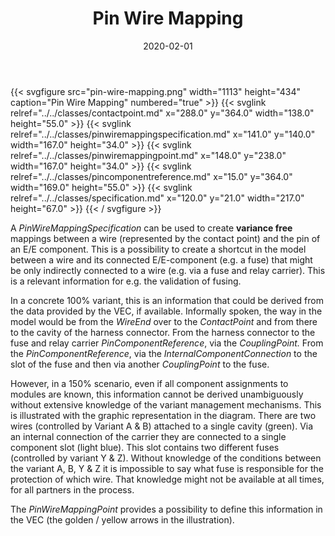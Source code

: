 ﻿---
title: Pin Wire Mapping
toc: false
type: specs
layout: diagram
date: "2020-02-01"
draft: false
specification: VEC
version: 1.2.0
documentType: "Recommendation"
elementType: Diagram
classes:
  - ContactPoint
  - PinWireMappingSpecification
  - PinWireMappingPoint
  - PinComponentReference
  - Specification
menu:
  VEC-1.2.0:    
    parent: connectivity
    identifier: connectivity/pin-wire-mapping
    weight: 1009008 

# Prev/next pager order (if `docs_section_pager` enabled in `params.toml`)
weight: 1009008
---
{{< svgfigure src="pin-wire-mapping.png" width="1113" height="434" caption="Pin Wire Mapping" numbered="true" >}}
  {{< svglink relref="../../classes/contactpoint.md" x="288.0" y="364.0" width="138.0" height="55.0" >}}
  {{< svglink relref="../../classes/pinwiremappingspecification.md" x="141.0" y="140.0" width="167.0" height="34.0" >}}
  {{< svglink relref="../../classes/pinwiremappingpoint.md" x="148.0" y="238.0" width="167.0" height="34.0" >}}
  {{< svglink relref="../../classes/pincomponentreference.md" x="15.0" y="364.0" width="169.0" height="55.0" >}}
  {{< svglink relref="../../classes/specification.md" x="120.0" y="21.0" width="217.0" height="67.0" >}}
{{< / svgfigure >}}
<p> A <i>PinWireMappingSpecification</i> can be used to create <b>variance free </b>mappings between a wire (represented by the contact point) and the pin of an E/E component. This is a possibility to create a shortcut in the model between a wire and its connected E/E-component (e.g. a fuse) that might be only indirectly connected to a wire (e.g. via a fuse and relay carrier). This is a relevant information for e.g. the validation of fusing.      </p>      <p> In a concrete 100%&#160;variant, this is an information that could be derived from the data provided by the VEC, if available. Informally spoken, the way in the model would be from the <i>WireEnd</i> over to the <i>ContactPoint</i> and from there to the cavity of the harness connector. From the harness connector to the fuse and relay carrier <i>PinComponentReference</i>, via the <i>CouplingPoint.</i> From the <i>PinComponentReference</i>, via the <i>InternalComponentConnection</i> to the slot of the fuse and then via another <i>CouplingPoint</i> to the fuse.      </p>      <p> However, in a 150% scenario, even if all component assignments to modules are known, this information cannot be derived unambiguously without extensive knowledge of the variant management mechanisms. This is illustrated with the graphic representation in the diagram. There are two wires (controlled by Variant A &amp;&#160;B) attached to a single cavity&#160;(green). Via an internal connection of the carrier they are connected to a single component slot (light blue). This slot contains two different fuses (controlled by variant Y &amp;&#160;Z). Without knowledge of the conditions between the variant A, B, Y &amp;&#160;Z it is impossible to say what fuse is responsible for the protection of which wire. That knowledge might not be available at all times, for all partners in the process.      </p>      <p> The <i>PinWireMappingPoint </i>provides a possibility to define this information in the VEC (the golden /&#160;yellow arrows in the illustration).      </p>